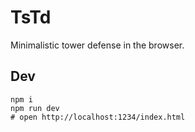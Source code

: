 # TsTd

Minimalistic tower defense in the browser.

## Dev

```shell
npm i
npm run dev
# open http://localhost:1234/index.html
```
